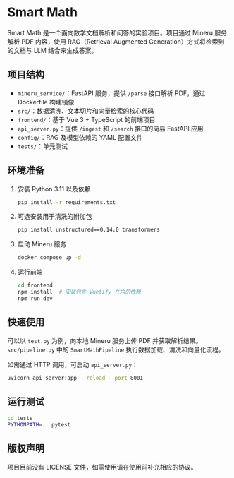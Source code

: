 # Smart Math

Smart Math 是一个面向数学文档解析和问答的实验项目。项目通过 Mineru 服务解析 PDF 内容，使用 RAG（Retrieval Augmented Generation）方式将检索到的文档与 LLM 结合来生成答案。

## 项目结构
- `mineru_service/`：FastAPI 服务，提供 `/parse` 接口解析 PDF，通过 Dockerfile 构建镜像
- `src/`：数据清洗、文本切片和向量检索的核心代码
- `frontend/`：基于 Vue 3 + TypeScript 的前端项目
- `api_server.py`：提供 `/ingest` 和 `/search` 接口的简易 FastAPI 应用
- `config/`：RAG 及模型依赖的 YAML 配置文件
- `tests/`：单元测试

## 环境准备
1. 安装 Python 3.11 以及依赖
   ```bash
   pip install -r requirements.txt
   ```
2. 可选安装用于清洗的附加包
   ```bash
   pip install unstructured==0.14.0 transformers
   ```
3. 启动 Mineru 服务
   ```bash
   docker compose up -d
   ```
4. 运行前端
   ```bash
   cd frontend
   npm install  # 安装包含 Vuetify 在内的依赖
   npm run dev
   ```

## 快速使用
可以以 `test.py` 为例，向本地 Mineru 服务上传 PDF 并获取解析结果。`src/pipeline.py` 中的 `SmartMathPipeline` 执行数据加载、清洗和向量化流程。

如需通过 HTTP 调用，可启动 `api_server.py`：
```bash
uvicorn api_server:app --reload --port 8001
```

## 运行测试
```bash
cd tests
PYTHONPATH=.. pytest
```

## 版权声明
项目目前没有 LICENSE 文件，如需使用请在使用前补充相应的协议。
